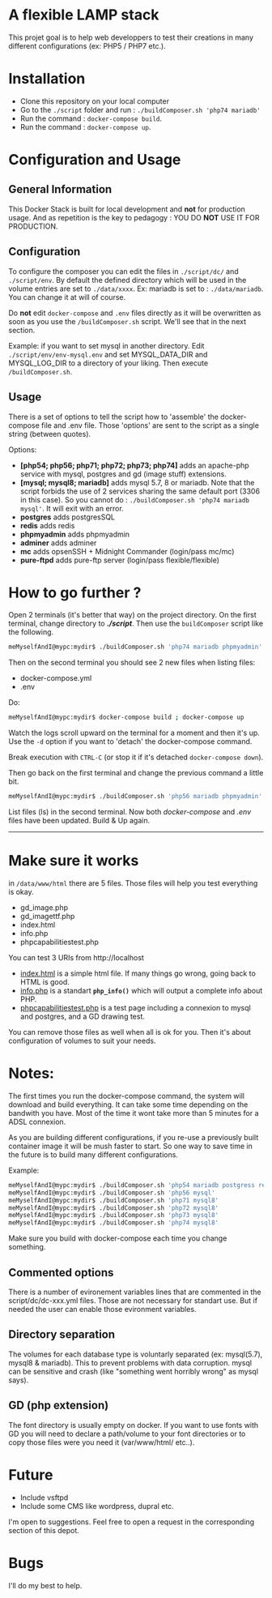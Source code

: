 # A flexible LAMP stack

This projet goal is to help web developpers to test their creations in many different configurations (ex: PHP5 / PHP7 etc.). 

# Installation
* Clone this repository on your local computer
* Go to the `./script` folder and run : `./buildComposer.sh 'php74 mariadb'`
* Run the command : `docker-compose build`.
* Run the command : `docker-compose up`.

# Configuration and Usage
## General Information
This Docker Stack is built for local development and **not** for production usage. And as repetition is the key to pedagogy : YOU DO **NOT** USE IT FOR PRODUCTION.


## Configuration

To configure the composer you can edit the files in `./script/dc/` and `./script/env`. By default the defined directory which will be used in the volume entries are set to `./data/xxxx`. Ex: mariadb is set to : `./data/mariadb`. You can change it at will of course. 

Do **not** edit `docker-compose` and `.env` files directly as it will be overwritten as soon as you use the `/buildComposer.sh` script. We'll see that in the next section.

Example: if you want to set mysql in another directory. Edit `./script/env/env-mysql.env` and set MYSQL_DATA_DIR and MYSQL_LOG_DIR to a directory of your liking. Then execute `/buildComposer.sh`.


## Usage 

There is a set of options to tell the script how to 'assemble' the docker-compose file and .env file. Those 'options' are sent to the script as a single string (between quotes). 

Options:

* **[php54; php56; php71; php72; php73; php74]** adds an apache-php service with mysql, postgres and gd (image stuff) extensions.
* **[mysql; mysql8; mariadb]** adds mysql 5.7, 8 or mariadb. Note that the script forbids the use of 2 services sharing the same default port (3306 in this case). So you cannot do : `./buildComposer.sh 'php74 mariadb mysql'`. It will exit with an error.
* **postgres** adds postgresSQL
* **redis** adds redis
* **phpmyadmin** adds phpmyadmin
* **adminer** adds adminer
* **mc** adds opsenSSH + Midnight Commander (login/pass mc/mc)
* **pure-ftpd** adds pure-ftp server (login/pass flexible/flexible)

# How to go further ?
Open 2 terminals (it's better that way) on the project directory. On the first terminal, change directory to ***./script***. Then use the `buildComposer` script like the following.
```sh
meMyselfAndI@mypc:mydir$ ./buildComposer.sh 'php74 mariadb phpmyadmin'
```
Then on the second terminal you should see 2 new files when listing files:
 - docker-compose.yml 
 - .env

Do:
```sh
meMyselfAndI@mypc:mydir$ docker-compose build ; docker-compose up
```
Watch the logs scroll upward on the terminal for a moment and then it's up. Use the `-d` option if you want to 'detach' the docker-compose command.

Break execution with `CTRL-C` (or stop it if it's detached `docker-compose down`).

Then go back on the first terminal and change the previous command a little bit. 
```sh
meMyselfAndI@mypc:mydir$ ./buildComposer.sh 'php56 mariadb phpmyadmin'
```
List files (ls) in the second terminal. Now both *docker-compose* and *.env* files have been updated. Build & Up again. 

---

# Make sure it works
in `/data/www/html` there are 5 files. Those files will help you test everything is okay.
* gd_image.php
* gd_imagettf.php
* index.html
* info.php
* phpcapabilitiestest.php

You can test 3 URIs from http://localhost
* [index.html](http://locahost/index.html) is a simple html file. If many things go wrong, going back to HTML is good.
* [info.php](http://locahost/info.php) is a standart **`php_info()`** which will output a complete info about PHP.
* [phpcapabilitiestest.php](http://locahost/phpcapabilitiestest.php) is a test page including a connexion to mysql and postgres, and a GD drawing test. 

You can remove those files as well when all is ok for you. Then it's about configuration of volumes to suit your needs.

# Notes:

The first times you run the docker-compose command, the system will download and build everything. It can take some time depending on the bandwith you have. Most of the time it wont take more than 5 minutes for a ADSL connexion. 

As you are building different configurations, if you re-use a previously built container image it will be mush faster to start. So one way to save time in the future is to build many different configurations.

Example:
```sh
meMyselfAndI@mypc:mydir$ ./buildComposer.sh 'php54 mariadb postgress redis phpmyadmin adminer mc'
meMyselfAndI@mypc:mydir$ ./buildComposer.sh 'php56 mysql'
meMyselfAndI@mypc:mydir$ ./buildComposer.sh 'php71 mysql8'
meMyselfAndI@mypc:mydir$ ./buildComposer.sh 'php72 mysql8'
meMyselfAndI@mypc:mydir$ ./buildComposer.sh 'php73 mysql8'
meMyselfAndI@mypc:mydir$ ./buildComposer.sh 'php74 mysql8'
```
Make sure you build with docker-compose each time you change something. 

 ## Commented options

There is a number of evironement variables lines that are commented in the script/dc/dc-xxx.yml files. Those are not necessary for standart use. But if needed the user can enable those evironment variables.

## Directory separation

The volumes for each database type is voluntarly separated (ex: mysql(5.7), mysql8 & mariadb). This to prevent problems with data corruption. mysql can be sensitive and crash (like "something went horribly wrong" as mysql says).

## GD (php extension)
The font directory is usually empty on docker. If you want to use fonts with GD you will need to declare a path/volume to your font directories or to copy those files were you need it (var/www/html/ etc..).

# Future
* Include vsftpd
* Include some CMS like wordpress, dupral etc.

I'm open to suggestions. Feel free to open a request in the corresponding section of this depot. 

# Bugs
I'll do my best to help. 

